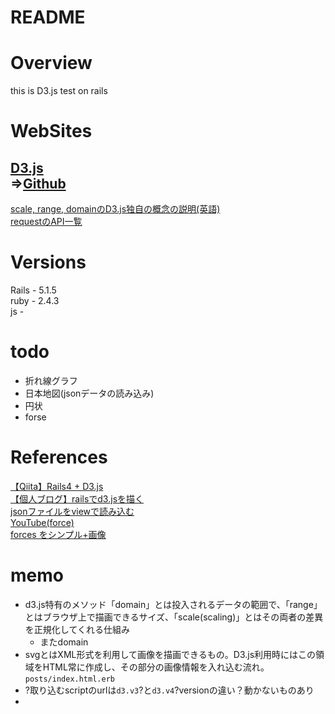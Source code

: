 # README
# Overview

this is D3.js test on rails

# WebSites

[D3.js](https://d3js.org/)  
 =>[Github](https://github.com/d3/d3)  
---
[scale, range, domainのD3.js独自の概念の説明(英語)](http://www.jeromecukier.net/blog/2011/08/11/d3-scales-and-color/)  
[requestのAPI一覧](https://github.com/d3/d3/blob/master/API.md#requests-d3-request)

# Versions

Rails - 5.1.5  
ruby - 2.4.3  
js -

# todo

- 折れ線グラフ
- 日本地図(jsonデータの読み込み)
- 円状
- forse

# References

[【Qiita】Rails4 + D3.js](https://qiita.com/moriyaman/items/d8e3bfb39e59a5ed02b5)  
[【個人ブログ】railsでd3.jsを描く](http://goodbyegangster.hatenablog.com/entry/2017/02/20/132922)  
[jsonファイルをviewで読み込む](http://taremimi.hatenablog.jp/entry/2017/08/26/141753)  
[YouTube(force)](https://www.youtube.com/watch?v=Rj8P_-GiSzo)  
[forces をシンプル+画像](http://totech.hateblo.jp/entry/2014/11/27/080949)  

# memo
- d3.js特有のメソッド「domain」とは投入されるデータの範囲で、「range」とはブラウザ上で描画できるサイズ、「scale(scaling)」とはその両者の差異を正規化してくれる仕組み  
  - またdomain
- svgとはXML形式を利用して画像を描画できるもの。D3.js利用時にはこの領域をHTML常に作成し、その部分の画像情報を入れ込む流れ。`posts/index.html.erb`  
- ?取り込むscriptのurlは`d3.v3`?と`d3.v4`?versionの違い？動かないものあり
-
